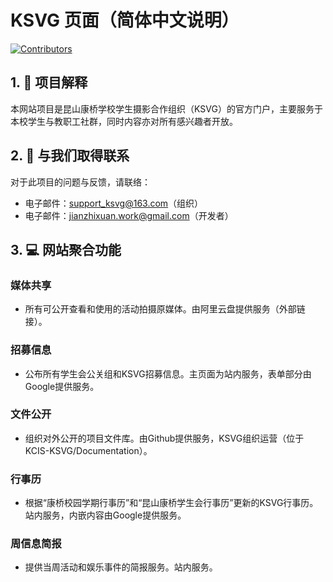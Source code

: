 # KSVG 页面（简体中文说明）
[![Contributors](https://img.shields.io/github/contributors/KCIS-KSVG/Pages)](https://github.com/KCIS-KSVG/Pages/graphs/contributors)

## 1. 🚀 项目解释
本网站项目是昆山康桥学校学生摄影合作组织（KSVG）的官方门户，主要服务于本校学生与教职工社群，同时内容亦对所有感兴趣者开放。

## 2. 📧 与我们取得联系

对于此项目的问题与反馈，请联络：
- 电子邮件：support_ksvg@163.com（组织）
- 电子邮件：jianzhixuan.work@gmail.com（开发者）

## 3. 💻 网站聚合功能
### 媒体共享
- 所有可公开查看和使用的活动拍摄原媒体。由阿里云盘提供服务（外部链接）。
### 招募信息
- 公布所有学生会公关组和KSVG招募信息。主页面为站内服务，表单部分由Google提供服务。
### 文件公开
- 组织对外公开的项目文件库。由Github提供服务，KSVG组织运营（位于KCIS-KSVG/Documentation）。
### 行事历
- 根据“康桥校园学期行事历”和“昆山康桥学生会行事历”更新的KSVG行事历。站内服务，内嵌内容由Google提供服务。
### 周信息简报
- 提供当周活动和娱乐事件的简报服务。站内服务。
